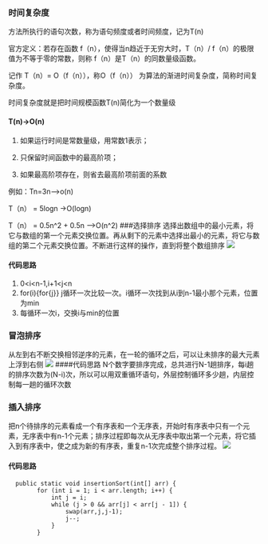 
### 时间复杂度


方法所执行的语句次数，称为语句频度或者时间频度，记为T(n)


官方定义：若存在函数 f（n），使得当n趋近于无穷大时，T（n）/ f（n）的极限值为不等于零的常数，则称 f（n）是T（n）的同数量级函数。

记作 T（n）= O（f（n）），称O（f（n）） 为算法的渐进时间复杂度，简称时间复杂度。
 
 时间复杂度就是把时间规模函数T(n)简化为一个数量级
 #### T(n)->O(n)
 1. 如果运行时间是常数量级，用常数1表示；
 
 2. 只保留时间函数中的最高阶项；
 
 3. 如果最高阶项存在，则省去最高阶项前面的系数
 
 例如：Tn=3n-->o(n)
  
  T（n） = 5logn ->O(logn)
   
   T（n） = 0.5n^2 + 0.5n -->O(n^2)
###选择排序
选择出数组中的最小元素，将它与数组的第一个元素交换位置。再从剩下的元素中选择出最小的元素，将它与数组的第二个元素交换位置。不断进行这样的操作，直到将整个数组排序
![](https://i.loli.net/2018/12/05/5c07da5ccbadb.png)
#### 代码思路
1. 0<i<n-1,i+1<j<n
2. for(i){for{j}} j循环一次比较一次。i循环一次找到从i到n-1最小那个元素，位置为min
3. 每循环一次i，交换i与min的位置
### 冒泡排序
从左到右不断交换相邻逆序的元素，在一轮的循环之后，可以让未排序的最大元素上浮到右侧
![](https://i.loli.net/2018/12/05/5c07de3e427ca.png)
####代码思路
N个数字要排序完成，总共进行N-1趟排序，每i趟的排序次数为(N-i)次，所以可以用双重循环语句，外层控制循环多少趟，内层控制每一趟的循环次数
### 插入排序
把n个待排序的元素看成一个有序表和一个无序表，开始时有序表中只有一个元素，无序表中有n-1个元素；排序过程即每次从无序表中取出第一个元素，将它插入到有序表中，使之成为新的有序表，重复n-1次完成整个排序过程。
![](https://i.loli.net/2018/12/05/5c07ea3ded69d.png)
#### 代码思路
```
  public static void insertionSort(int[] arr) {
        for (int i = 1; i < arr.length; i++) {
            int j = i;
            while (j > 0 && arr[j] < arr[j - 1]) {
                swap(arr,j,j-1);
                j--;
            }
        }
```